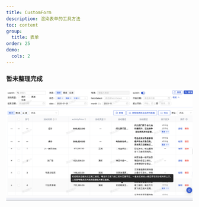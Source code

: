 ```yaml
---
title: CustomForm
description: 渲染表单的工具方法
toc: content
group:
  title: 表单
order: 25
demo:
  cols: 2
---
```


### 暂未整理完成

![](../../../../public/images/crud.png)

